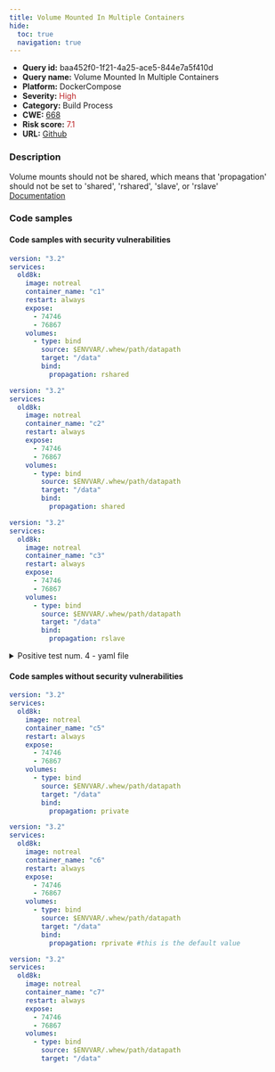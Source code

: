 ```yaml
---
title: Volume Mounted In Multiple Containers
hide:
  toc: true
  navigation: true
---
```


<style>
  .highlight .hll {
    background-color: #ff171742;
  }
  .md-content {
    max-width: 1100px;
    margin: 0 auto;
  }
</style>

-   **Query id:** baa452f0-1f21-4a25-ace5-844e7a5f410d
-   **Query name:** Volume Mounted In Multiple Containers
-   **Platform:** DockerCompose
-   **Severity:** <span style="color:#bb2124">High</span>
-   **Category:** Build Process
-   **CWE:** <a href="https://cwe.mitre.org/data/definitions/668.html" onclick="newWindowOpenerSafe(event, 'https://cwe.mitre.org/data/definitions/668.html')">668</a>
-   **Risk score:** <span style="color:#bb2124">7.1</span>
-   **URL:** [Github](https://github.com/Checkmarx/kics/tree/master/assets/queries/dockerCompose/volume_mounted_in_multiple_containers)

### Description
Volume mounts should not be shared, which means that 'propagation' should not be set to 'shared', 'rshared', 'slave', or 'rslave'<br>
[Documentation](https://docs.docker.com/compose/compose-file/compose-file-v3/#volumes)

### Code samples
#### Code samples with security vulnerabilities
```yaml title="Positive test num. 1 - yaml file" hl_lines="15"
version: "3.2"
services:
  old8k:
    image: notreal
    container_name: "c1"
    restart: always
    expose:
      - 74746
      - 76867
    volumes:
      - type: bind
        source: $ENVVAR/.whew/path/datapath
        target: "/data"
        bind:
          propagation: rshared

```
```yaml title="Positive test num. 2 - yaml file" hl_lines="15"
version: "3.2"
services:
  old8k:
    image: notreal
    container_name: "c2"
    restart: always
    expose:
      - 74746
      - 76867
    volumes:
      - type: bind
        source: $ENVVAR/.whew/path/datapath
        target: "/data"
        bind:
          propagation: shared

```
```yaml title="Positive test num. 3 - yaml file" hl_lines="15"
version: "3.2"
services:
  old8k:
    image: notreal
    container_name: "c3"
    restart: always
    expose:
      - 74746
      - 76867
    volumes:
      - type: bind
        source: $ENVVAR/.whew/path/datapath
        target: "/data"
        bind:
          propagation: rslave

```
<details><summary>Positive test num. 4 - yaml file</summary>

```yaml hl_lines="15"
version: "3.2"
services:
  old8k:
    image: notreal
    container_name: "c4"
    restart: always
    expose:
      - 74746
      - 76867
    volumes:
      - type: bind
        source: $ENVVAR/.whew/path/datapath
        target: "/data"
        bind:
          propagation: slave

```
</details>


#### Code samples without security vulnerabilities
```yaml title="Negative test num. 1 - yaml file"
version: "3.2"
services:
  old8k:
    image: notreal
    container_name: "c5"
    restart: always
    expose:
      - 74746
      - 76867
    volumes:
      - type: bind
        source: $ENVVAR/.whew/path/datapath
        target: "/data"
        bind:
          propagation: private

```
```yaml title="Negative test num. 2 - yaml file"
version: "3.2"
services:
  old8k:
    image: notreal
    container_name: "c6"
    restart: always
    expose:
      - 74746
      - 76867
    volumes:
      - type: bind
        source: $ENVVAR/.whew/path/datapath
        target: "/data"
        bind:
          propagation: rprivate #this is the default value

```
```yaml title="Negative test num. 3 - yaml file"
version: "3.2"
services:
  old8k:
    image: notreal
    container_name: "c7"
    restart: always
    expose:
      - 74746
      - 76867
    volumes:
      - type: bind
        source: $ENVVAR/.whew/path/datapath
        target: "/data"
        
```

